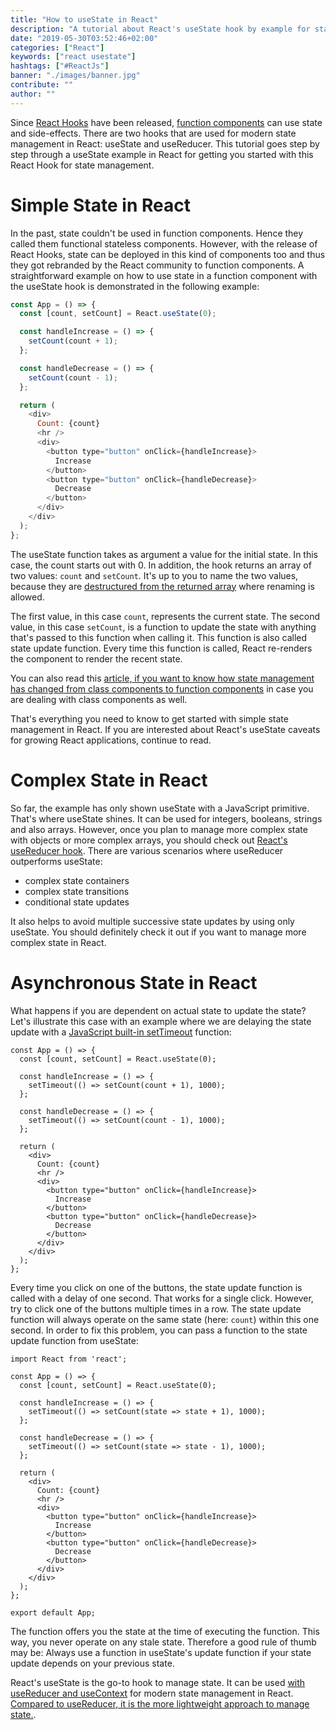 ```yaml
---
title: "How to useState in React"
description: "A tutorial about React's useState hook by example for state management in React function components ..."
date: "2019-05-30T03:52:46+02:00"
categories: ["React"]
keywords: ["react usestate"]
hashtags: ["#ReactJs"]
banner: "./images/banner.jpg"
contribute: ""
author: ""
---
```


<Sponsorship />

Since [React Hooks](/react-hooks/) have been released, [function components](/react-function-component/) can use state and side-effects. There are two hooks that are used for modern state management in React: useState and useReducer. This tutorial goes step by step through a useState example in React for getting you started with this React Hook for state management.

# Simple State in React

In the past, state couldn't be used in function components. Hence they called them functional stateless components. However, with the release of React Hooks, state can be deployed in this kind of components too and thus they got rebranded by the React community to function components. A straightforward example on how to use state in a function component with the useState hook is demonstrated in the following example:

```javascript
const App = () => {
  const [count, setCount] = React.useState(0);

  const handleIncrease = () => {
    setCount(count + 1);
  };

  const handleDecrease = () => {
    setCount(count - 1);
  };

  return (
    <div>
      Count: {count}
      <hr />
      <div>
        <button type="button" onClick={handleIncrease}>
          Increase
        </button>
        <button type="button" onClick={handleDecrease}>
          Decrease
        </button>
      </div>
    </div>
  );
};
```

The useState function takes as argument a value for the initial state. In this case, the count starts out with 0. In addition, the hook returns an array of two values: `count` and `setCount`. It's up to you to name the two values, because they are [destructured from the returned array](https://developer.mozilla.org/en-US/docs/Web/JavaScript/Reference/Operators/Destructuring_assignment) where renaming is allowed.

The first value, in this case `count`, represents the current state. The second value, in this case `setCount`, is a function to update the state with anything that's passed to this function when calling it. This function is also called state update function. Every time this function is called, React re-renders the component to render the recent state.

You can also read this [article, if you want to know how state management has changed from class components to function components](/react-hooks-migration/) in case you are dealing with class components as well.

That's everything you need to know to get started with simple state management in React. If you are interested about React's useState caveats for growing React applications, continue to read.

# Complex State in React

So far, the example has only shown useState with a JavaScript primitive. That's where useState shines. It can be used for integers, booleans, strings and also arrays. However, once you plan to manage more complex state with objects or more complex arrays, you should check out [React's useReducer hook](/react-usereducer-hook/). There are various scenarios where useReducer outperforms useState:

* complex state containers
* complex state transitions
* conditional state updates

It also helps to avoid multiple successive state updates by using only useState. You should definitely check it out if you want to manage more complex state in React.

# Asynchronous State in React

What happens if you are dependent on actual state to update the state? Let's illustrate this case with an example where we are delaying the state update with a [JavaScript built-in setTimeout](https://developer.mozilla.org/en-US/docs/Web/API/WindowOrWorkerGlobalScope/setTimeout) function:

```javascript{5,9}
const App = () => {
  const [count, setCount] = React.useState(0);

  const handleIncrease = () => {
    setTimeout(() => setCount(count + 1), 1000);
  };

  const handleDecrease = () => {
    setTimeout(() => setCount(count - 1), 1000);
  };

  return (
    <div>
      Count: {count}
      <hr />
      <div>
        <button type="button" onClick={handleIncrease}>
          Increase
        </button>
        <button type="button" onClick={handleDecrease}>
          Decrease
        </button>
      </div>
    </div>
  );
};
```

Every time you click on one of the buttons, the state update function is called with a delay of one second. That works for a single click. However, try to click one of the buttons multiple times in a row. The state update function will always operate on the same state (here: `count`) within this one second. In order to fix this problem, you can pass a function to the state update function from useState:

```javascript{7,11}
import React from 'react';

const App = () => {
  const [count, setCount] = React.useState(0);

  const handleIncrease = () => {
    setTimeout(() => setCount(state => state + 1), 1000);
  };

  const handleDecrease = () => {
    setTimeout(() => setCount(state => state - 1), 1000);
  };

  return (
    <div>
      Count: {count}
      <hr />
      <div>
        <button type="button" onClick={handleIncrease}>
          Increase
        </button>
        <button type="button" onClick={handleDecrease}>
          Decrease
        </button>
      </div>
    </div>
  );
};

export default App;
```

The function offers you the state at the time of executing the function. This way, you never operate on any stale state. Therefore a good rule of thumb may be: Always use a function in useState's update function if your state update depends on your previous state.

<Divider />

React's useState is the go-to hook to manage state. It can be used [with useReducer and useContext](/react-state-usereducer-usestate-usecontext/) for modern state management in React. [Compared to useReducer, it is the more lightweight approach to manage state.](/react-usereducer-vs-usestate/).
